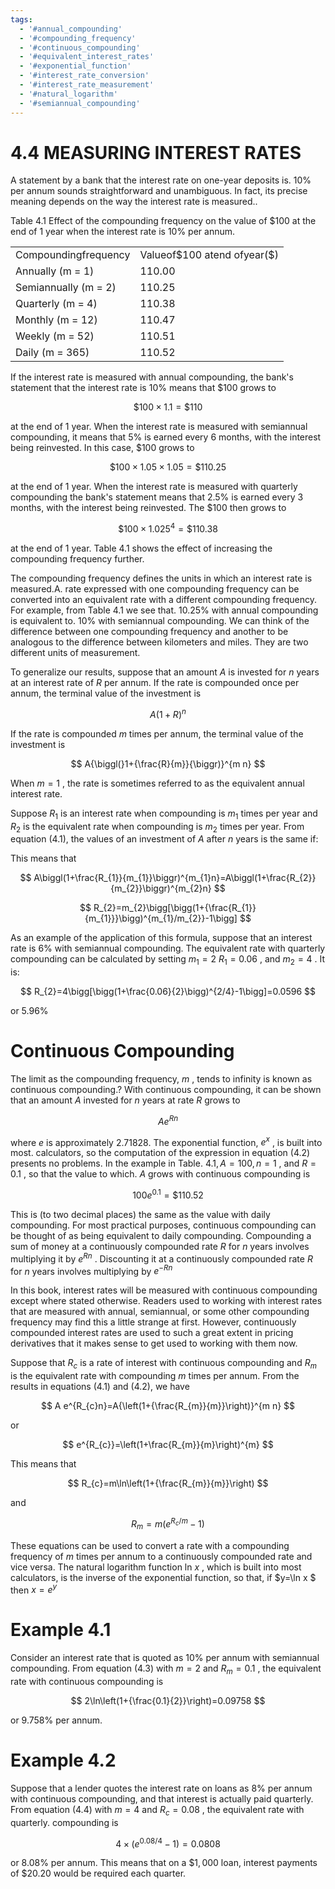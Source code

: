```yaml
---
tags:
  - '#annual_compounding'
  - '#compounding_frequency'
  - '#continuous_compounding'
  - '#equivalent_interest_rates'
  - '#exponential_function'
  - '#interest_rate_conversion'
  - '#interest_rate_measurement'
  - '#natural_logarithm'
  - '#semiannual_compounding'
---
```

# 4.4 MEASURING INTEREST RATES  

A statement by a bank that the interest rate on one-year deposits is. $10\%$ per annum sounds straightforward and unambiguous. In fact, its precise meaning depends on the way the interest rate is measured..  

Table 4.1 Effect of the compounding frequency on the value of $\$100$ at the end of 1 year when the interest rate is $10\%$ per annum.   


<html><body><table><tr><td>Compoundingfrequency</td><td>Valueof$100 atend ofyear($)</td></tr><tr><td>Annually (m = 1)</td><td>110.00</td></tr><tr><td>Semiannually (m = 2)</td><td>110.25</td></tr><tr><td>Quarterly (m = 4)</td><td>110.38</td></tr><tr><td>Monthly (m = 12)</td><td>110.47</td></tr><tr><td>Weekly (m = 52)</td><td>110.51</td></tr><tr><td>Daily (m = 365)</td><td>110.52</td></tr></table></body></html>  

If the interest rate is measured with annual compounding, the bank's statement that the interest rate is $10\%$ means that $\$100$ grows to  

$$
\$100\times1.1=\$110
$$  

at the end of 1 year. When the interest rate is measured with semiannual compounding, it means that $5\%$ is earned every 6 months, with the interest being reinvested. In this case, $\$100$ grows to  

$$
\$100\times1.05\times1.05=\$110.25
$$  

at the end of 1 year. When the interest rate is measured with quarterly compounding the bank's statement means that $2.5\%$ is earned every 3 months, with the interest being reinvested. The $\$100$ then grows to  

$$
\$100\times1.025^{4}=\$110.38
$$  

at the end of 1 year. Table 4.1 shows the effect of increasing the compounding frequency further.  

The compounding frequency defines the units in which an interest rate is measured.A. rate expressed with one compounding frequency can be converted into an equivalent rate with a different compounding frequency. For example, from Table 4.1 we see that. $10.25\%$ with annual compounding is equivalent to. $10\%$ with semiannual compounding. We can think of the difference between one compounding frequency and another to be analogous to the difference between kilometers and miles. They are two different units of measurement.  

To generalize our results, suppose that an amount $A$ is invested for $n$ years at an interest rate of $R$ per annum. If the rate is compounded once per annum, the terminal value of the investment is  

$$
A(1+R)^{n}
$$  

If the rate is compounded $m$ times per annum, the terminal value of the investment is  

$$
A{\biggl(}1+{\frac{R}{m}}{\biggr)}^{m n}
$$  

When $m=1$ , the rate is sometimes referred to as the equivalent annual interest rate.  

Suppose $R_{1}$ is an interest rate when compounding is $m_{1}$ times per year and $R_{2}$ is the equivalent rate when compounding is $m_{2}$ times per year. From equation (4.1), the values of an investment of $A$ after $n$ years is the same if:  

This means that  

$$
A\biggl(1+\frac{R_{1}}{m_{1}}\biggr)^{m_{1}n}=A\biggl(1+\frac{R_{2}}{m_{2}}\biggr)^{m_{2}n} 
$$  

$$
R_{2}=m_{2}\bigg[\bigg(1+{\frac{R_{1}}{m_{1}}}\bigg)^{m_{1}/m_{2}}-1\bigg]
$$  

As an example of the application of this formula, suppose that an interest rate is $6\%$ with semiannual compounding. The equivalent rate with quarterly compounding can be calculated by setting $m_{1}=2$ $R_{1}=0.06$ , and $m_{2}=4$ . It is:  

$$
R_{2}=4\bigg[\bigg(1+\frac{0.06}{2}\bigg)^{2/4}-1\bigg]=0.0596
$$  

or $5.96\%$  

# Continuous Compounding  

The limit as the compounding frequency, $m$ , tends to infinity is known as continuous compounding.? With continuous compounding, it can be shown that an amount $A$ invested for $n$ years at rate $R$ grows to  

$$
A e^{R n}
$$  

where $e$ is approximately 2.71828. The exponential function, $e^{x}$ , is built into most. calculators, so the computation of the expression in equation (4.2) presents no problems. In the example in Table. $4.1,A=100,n=1$ , and $R=0.1$ , so that the value to which. $A$ grows with continuous compounding is  

$$
100e^{0.1}=\$110.52
$$  

This is (to two decimal places) the same as the value with daily compounding. For most practical purposes, continuous compounding can be thought of as being equivalent to daily compounding. Compounding a sum of money at a continuously compounded rate $R$ for $n$ years involves multiplying it by $e^{R n}$ . Discounting it at a continuously compounded rate $R$ for $n$ years involves multiplying by $e^{-R n}$  

In this book, interest rates will be measured with continuous compounding except where stated otherwise. Readers used to working with interest rates that are measured with annual, semiannual, or some other compounding frequency may find this a little strange at first. However, continuously compounded interest rates are used to such a great extent in pricing derivatives that it makes sense to get used to working with them now.  

Suppose that $R_{c}$ is a rate of interest with continuous compounding and $R_{m}$ is the equivalent rate with compounding $m$ times per annum. From the results in equations (4.1) and (4.2), we have  

$$
A e^{R_{c}n}=A{\left(1+{\frac{R_{m}}{m}}\right)}^{m n}
$$  

or  

$$
e^{R_{c}}=\left(1+\frac{R_{m}}{m}\right)^{m}
$$  

This means that  

$$
R_{c}=m\ln\left(1+{\frac{R_{m}}{m}}\right)
$$  

and  

$$
R_{m}=m(e^{R_{c}/m}-1)
$$  

These equations can be used to convert a rate with a compounding frequency of $m$ times per annum to a continuously compounded rate and vice versa. The natural logarithm function ln $x$ , which is built into most calculators, is the inverse of the exponential function, so that, if $y=\ln x $ then $x=e^{y}$  

# Example 4.1  

Consider an interest rate that is quoted as $10\%$ per annum with semiannual compounding. From equation (4.3) with $m=2$ and $R_{m}=0.1$ , the equivalent rate with continuous compounding is  

$$
2\ln\left(1+{\frac{0.1}{2}}\right)=0.09758
$$  

or $9.758\%$ per annum.  

# Example 4.2  

Suppose that a lender quotes the interest rate on loans as $8\%$ per annum with continuous compounding, and that interest is actually paid quarterly. From equation (4.4) with $m=4$ and $R_{c}=0.08$ , the equivalent rate with quarterly. compounding is  

$$
4\times(e^{0.08/4}-1)=0.0808
$$  

or $8.08\%$ per annum. This means that on a $\$1,000$ loan, interest payments of $\$20.20$ would be required each quarter.  
